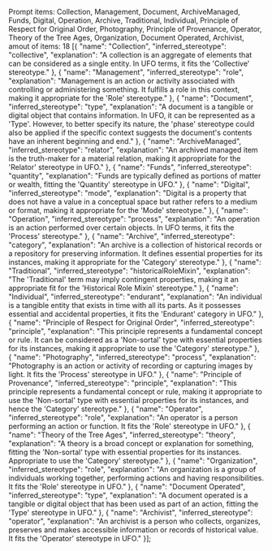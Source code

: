 Prompt items: 
Collection, Management, Document, ArchiveManaged, Funds, Digital, Operation, Archive, Traditional, Individual, Principle of Respect for Original Order, Photography, Principle of Provenance, Operator, Theory of the Tree Ages, Organization, Document Operated, Archivist, 
amout of items: 18
 [{
    "name": "Collection",
    "inferred_stereotype": "collective",
    "explanation": "A collection is an aggregate of elements that can be considered as a single entity. In UFO terms, it fits the 'Collective' stereotype."
}, {
    "name": "Management",
    "inferred_stereotype": "role",
    "explanation": "Management is an action or activity associated with controlling or administering something. It fulfills a role in this context, making it appropriate for the 'Role' stereotype."
}, {
    "name": "Document",
    "inferred_stereotype": "type",
    "explanation": "A document is a tangible or digital object that contains information. In UFO, it can be represented as a 'Type'. However, to better specify its nature, the 'phase' stereotype could also be applied if the specific context suggests the document's contents have an inherent beginning and end."
}, {
    "name": "ArchiveManaged",
    "inferred_stereotype": "relator",
    "explanation": "An archived managed item is the truth-maker for a material relation, making it appropriate for the 'Relator' stereotype in UFO."
}, {
    "name": "Funds",
    "inferred_stereotype": "quantity",
    "explanation": "Funds are typically defined as portions of matter or wealth, fitting the 'Quantity' stereotype in UFO."
}, {
    "name": "Digital",
    "inferred_stereotype": "mode",
    "explanation": "Digital is a property that does not have a value in a conceptual space but rather refers to a medium or format, making it appropriate for the 'Mode' stereotype."
}, {
    "name": "Operation",
    "inferred_stereotype": "process",
    "explanation": "An operation is an action performed over certain objects. In UFO terms, it fits the 'Process' stereotype."
}, {
    "name": "Archive",
    "inferred_stereotype": "category",
    "explanation": "An archive is a collection of historical records or a repository for preserving information. It defines essential properties for its instances, making it appropriate for the 'Category' stereotype."
}, {
    "name": "Traditional",
    "inferred_stereotype": "historicalRoleMixin",
    "explanation": "The 'Traditional' term may imply contingent properties, making it an appropriate fit for the 'Historical Role Mixin' stereotype."
}, {
    "name": "Individual",
    "inferred_stereotype": "endurant",
    "explanation": "An individual is a tangible entity that exists in time with all its parts. As it possesses essential and accidental properties, it fits the 'Endurant' category in UFO."
}, {
    "name": "Principle of Respect for Original Order",
    "inferred_stereotype": "principle",
    "explanation": "This principle represents a fundamental concept or rule. It can be considered as a 'Non-sortal' type with essential properties for its instances, making it appropriate to use the 'Category' stereotype."
}, {
    "name": "Photography",
    "inferred_stereotype": "process",
    "explanation": "Photography is an action or activity of recording or capturing images by light. It fits the 'Process' stereotype in UFO."
}, {
    "name": "Principle of Provenance",
    "inferred_stereotype": "principle",
    "explanation": "This principle represents a fundamental concept or rule, making it appropriate to use the 'Non-sortal' type with essential properties for its instances, and hence the 'Category' stereotype."
}, {
    "name": "Operator",
    "inferred_stereotype": "role",
    "explanation": "An operator is a person performing an action or function. It fits the 'Role' stereotype in UFO."
}, {
    "name": "Theory of the Tree Ages",
    "inferred_stereotype": "theory",
    "explanation": "A theory is a broad concept or explanation for something, fitting the 'Non-sortal' type with essential properties for its instances. Appropriate to use the 'Category' stereotype."
}, {
    "name": "Organization",
    "inferred_stereotype": "role",
    "explanation": "An organization is a group of individuals working together, performing actions and having responsibilities. It fits the 'Role' stereotype in UFO."
}, {
    "name": "Document Operated",
    "inferred_stereotype": "type",
    "explanation": "A document operated is a tangible or digital object that has been used as part of an action, fitting the 'Type' stereotype in UFO."
}, {
    "name": "Archivist",
    "inferred_stereotype": "operator",
    "explanation": "An archivist is a person who collects, organizes, preserves and makes accessible information or records of historical value. It fits the 'Operator' stereotype in UFO."
}];
